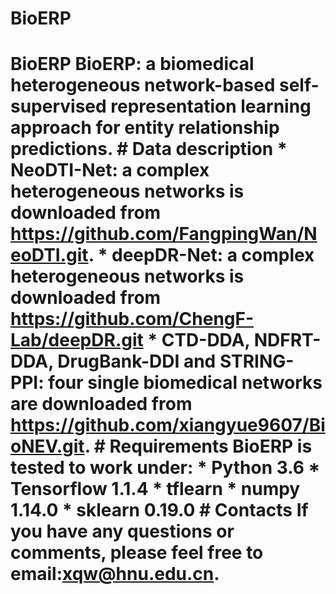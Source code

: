 # BioERP
# BioERP BioERP: a biomedical heterogeneous network-based self-supervised representation learning approach for entity relationship predictions.  # Data description * NeoDTI-Net: a complex heterogeneous networks is downloaded from https://github.com/FangpingWan/NeoDTI.git. * deepDR-Net: a complex heterogeneous networks is downloaded from https://github.com/ChengF-Lab/deepDR.git * CTD-DDA, NDFRT-DDA, DrugBank-DDI and STRING-PPI: four single biomedical networks are downloaded from https://github.com/xiangyue9607/BioNEV.git.   # Requirements BioERP is tested to work under: * Python 3.6   * Tensorflow 1.1.4 * tflearn * numpy 1.14.0 * sklearn 0.19.0   # Contacts If you have any questions or comments, please feel free to email:xqw@hnu.edu.cn.
